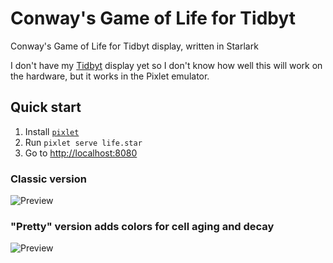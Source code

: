 # Conway's Game of Life for Tidbyt
Conway's Game of Life for Tidbyt display, written in Starlark

I don't have my [Tidbyt](https://tidbyt.com/) display yet so I don't know how well this will work on the hardware, but it works in the Pixlet emulator.

## Quick start
1. Install [`pixlet`](https://github.com/tidbyt/pixlet)
2. Run `pixlet serve life.star`
3. Go to [http://localhost:8080](http://localhost:8080)

### Classic version
![Preview](life.gif)

### "Pretty" version adds colors for cell aging and decay
![Preview](life-pretty.gif)
